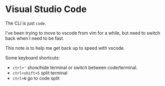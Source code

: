 # Visual Studio Code
The CLI is just `code`.

I've been trying to move to vscode from vim for a while, but need to switch
back when I need to be fast.

This note is to help me get back up to speed with vscode.

Some keyboard shortcuts:
* `ctrl+'` show/hide terminal or switch between code/terminal.
* `ctrl+shift+5` split terminal
* `ctrl+N` go to code split


